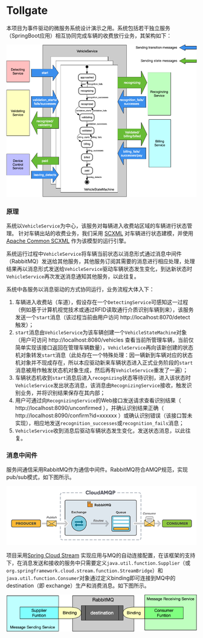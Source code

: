 # Tollgate

本项目为事件驱动的微服务系统设计演示之用。系统包括若干独立服务（SpringBoot应用）相互协同完成车辆的收费放行业务，其架构如下：

![](architecture.png)


### 原理


系统以`VehicleService`为中心，该服务对每辆进入收费站区域的车辆进行状态管理。
针对车辆出站的收费业务，我们采用 [SCXML](https://www.w3.org/TR/scxml/) 对车辆进行状态建模，并使用 [Apache Common SCXML](https://commons.apache.org/proper/commons-scxml/) 作为该模型的运行引擎。

系统运行过程中`VehicleService`将车辆当前状态以消息形式通过消息中间件（RabbitMQ）发送给其他服务，其他服务订阅其需要的消息进行相应处理，处理结果再以消息形式发送给`VehicleService`驱动车辆状态发生变化，到达新状态时`VehicleService`再次发送消息通知其他服务，以此往复。


系统中各服务以消息驱动的方式协同运行，业务流程大体入下：

1. 车辆进入收费站（车道），假设存在一个`DetectingService`可感知这一过程（例如基于计算机视觉技术或通过RFID读取通行介质识别车辆到来），该服务发送一个`start`消息（该过程当前由用户访问 http://localhost:8070/detect 触发）；
2. `start`消息由`VehicleService`为该车辆创建一个`VehicleStateMachine`对象（用户可访问 http://localhost:8080/vehicles 查看当前所管理车辆，当前仅简单实现该接口返回在管理车辆数量），`VehicleService`再向该新创建的状态机对象转发`start`消息（此处存在一个特殊处理：因一辆新到车辆对应的状态机对象并不现成存在，所以本应驱动新来车辆状态进入正式业务阶段的`start`消息被用作触发状态机对象生成，然后再有`VehicleService`重发了一遍）；
3. 车辆状态机收到`start`消息后进入`recognizing`状态等待识别，进入该状态时`VehicleService`发出状态消息，该消息由`RecognizingService`接收，触发识别业务，并将识别结果保存在其内部；
4. 用户可通过向`RecognizingService`的Web接口发送请求查看识别结果（ http://localhost:8090/unconfirmed ），并确认识别结果正确（ http://localhost:8090/confirm?id=xxxxxx ）或确认识别错误（该接口暂未实现），相应地发送`recognition_successes`或`recognition_fails`消息；
5. `VehicleService`收到消息后驱动车辆状态发生变化，发送状态消息，以此往复。

### 消息中间件

服务间通信采用RabbitMQ作为通信中间件。RabbitMQ符合AMQP规范，实现pub/sub模式，如下图所示。

![](camqp.png)


项目采用[Spring Cloud Stream](https://docs.spring.io/spring-cloud-stream/docs/current/reference/html/) 实现应用与MQ的自动连接配置，在该框架的支持下，在消息发送和接收的服务中只需要定义`java.util.function.Supplier`（或`org.springframework.cloud.stream.function.StreamBridge`）和`java.util.function.Consumer`对象通过定义binding即可连接到MQ中的destination（即 exchange）生产和消费消息。如下图所示。

![](mq.png)


